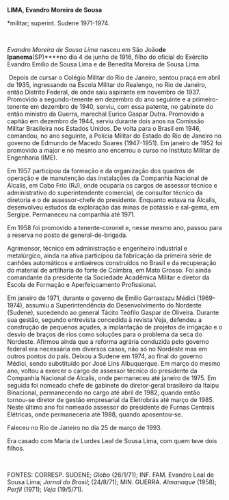 **LIMA, Evandro Moreira de Sousa**

\*militar; superint. Sudene 1971-1974.

 

*Evandro Moreira de Sousa Lima* nasceu em São João****de
Ipanema****(SP)****no dia 4 de junho de 1916, filho do oficial do
Exército Evandro Emílio de Sousa Lima e de Benedita Moreira de Sousa
Lima.

 Depois de cursar o Colégio Militar do Rio de Janeiro, sentou praça em
abril de 1935, ingressando na Escola Militar do Realengo, no Rio de
Janeiro, então Distrito Federal, de onde saiu aspirante em novembro de
1937. Promovido a segundo-tenente em dezembro do ano seguinte e a
primeiro-tenente em dezembro de 1940, serviu, com essa patente, no
gabinete do então ministro da Guerra, marechal Eurico Gaspar Dutra.
Promovido a capitão em dezembro de 1944, serviu durante dois anos na
Comissão Militar Brasileira nos Estados Unidos. De volta para o Brasil
em 1946, comandou, no ano seguinte, a Polícia Militar do Estado do Rio
de Janeiro no governo de Edmundo de Macedo Soares (1947-1951). Em
janeiro de 1952 foi promovido a major e no mesmo ano encerrou o curso no
Instituto Militar de Engenharia (IME).

Em 1957 participou da formação e da organização dos quadros de operação
e de manutenção das instalações da Companhia Nacional de Álcalis, em
Cabo Frio (RJ), onde ocuparia os cargos de assessor técnico e
administrativo do superintendente comercial, de consultor técnico da
diretoria e o de assessor-chefe do presidente. Enquanto estava na
Álcalis, desenvolveu estudos da exploração das minas de potássio e
sal-gema, em Sergipe. Permaneceu na companhia até 1971.

Em 1958 foi promovido a tenente-coronel e, nesse mesmo ano, passou para
a reserva no posto de general-de-brigada.

Agrimensor, técnico em administração e engenheiro industrial e
metalúrgico, ainda na ativa participou da fabricação da primeira série
de canhões automáticos e antiaéreos construídos no Brasil e da
recuperação do material de artilharia do forte de Coimbra, em Mato
Grosso. Foi ainda comandante da presidente da Sociedade Acadêmica
Militar e diretor da Escola de Formação e Aperfeiçoamento Profissional.

Em janeiro de 1971, durante o governo de Emílio Garrastazu Médici
(1969-1974), assumiu a Superintendência do Desenvolvimento do Nordeste
(Sudene), sucedendo ao general Tácito Teófilo Gaspar de Oliveira.
Durante sua gestão, segundo entrevista concedida à revista Veja,
defendeu a construção de pequenos açudes, a implantação de projetos de
irrigação e o desvio de braços de rios como soluções para o problema da
seca do Nordeste. Afirmou ainda que a reforma agrária conduzida pelo
governo federal era necessária em diversos casos, não só no Nordeste mas
em outros pontos do país. Deixou a Sudene em 1974, ao final do governo
Médici, sendo substituído por José Lins Albuquerque. Em março do mesmo
ano, voltou a exercer o cargo de assessor técnico do presidente da
Companhia Nacional de Álcalis, onde permaneceu até janeiro de 1975. Em
seguida foi nomeado chefe de gabinete do diretor-geral brasileiro da
Itaipu Binacional, permanecendo no cargo até abril de 1982, quando então
tornou-se diretor de gestão empresarial da Eletrobrás até março de 1985.
Neste último ano foi nomeado assessor do presidente de Furnas Centrais
Elétricas, onde permaneceria até 1988, quando aposentou-se.

Faleceu no Rio de Janeiro no dia 25 de março de 1993.

Era casado com Maria de Lurdes Leal de Sousa Lima, com quem teve dois
filhos.

 

FONTES: CORRESP. SUDENE; *Globo* (26/1/71); INF. FAM. Evandro Leal de
Sousa Lima; *Jornal do Brasil*; (24/8/71); MIN. GUERRA. *Almanaque*
(1958); *Perfil* (1971); *Veja* (19/5/71).

 
